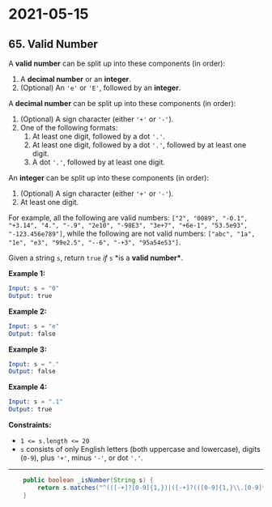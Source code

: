 # 2021-05-15

## 65. Valid Number

A **valid number** can be split up into these components (in order):

1. A **decimal number** or an **integer**.
2. (Optional) An `'e'` or `'E'`, followed by an **integer**.

A **decimal number** can be split up into these components (in order):

1. (Optional) A sign character (either `'+'` or `'-'`).
2. One of the following formats:
   1. At least one digit, followed by a dot `'.'`.
   2. At least one digit, followed by a dot `'.'`, followed by at least one digit.
   3. A dot `'.'`, followed by at least one digit.

An **integer** can be split up into these components (in order):

1. (Optional) A sign character (either `'+'` or `'-'`).
2. At least one digit.

For example, all the following are valid numbers: `["2", "0089", "-0.1", "+3.14", "4.", "-.9", "2e10", "-90E3", "3e+7", "+6e-1", "53.5e93", "-123.456e789"]`, while the following are not valid numbers: `["abc", "1a", "1e", "e3", "99e2.5", "--6", "-+3", "95a54e53"]`.

Given a string `s`, return `true` *if* `s` \*is a **valid number\***.

**Example 1:**

```s
Input: s = "0"
Output: true
```

**Example 2:**

```s
Input: s = "e"
Output: false
```

**Example 3:**

```s
Input: s = "."
Output: false
```

**Example 4:**

```s
Input: s = ".1"
Output: true
```

**Constraints:**

- `1 <= s.length <= 20`
- `s` consists of only English letters (both uppercase and lowercase), digits (`0-9`), plus `'+'`, minus `'-'`, or dot `'.'`.

---

```java
    public boolean _isNumber(String s) {
        return s.matches("^(([-+]?[0-9]{1,})|([-+]?(([0-9]{1,}\\.[0-9]*)|(\\.[0-9]{1,}))))([eE]([-+]?[0-9]{1,}))?$");
    }
```
